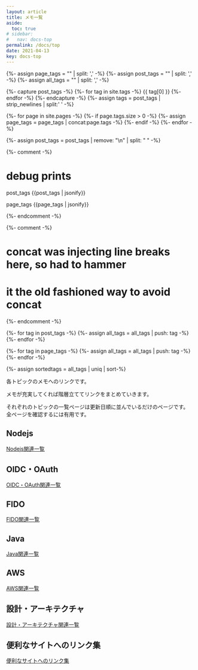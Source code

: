 ```yaml
---
layout: article
title: メモ一覧
aside:
  toc: true
# sidebar:
#   nav: docs-top
permalink: /docs/top
date: 2021-04-13
key: docs-top
---
```



{%- assign page_tags = "" | split: ',' -%}
{%- assign post_tags = "" | split: ',' -%}
{%- assign all_tags = "" | split: ',' -%}

{%- capture post_tags -%}
  {%- for tag in site.tags -%}
    {{ tag[0] }}
  {%- endfor -%}
{%- endcapture -%}
{%- assign tags = post_tags | strip_newlines | split:' ' -%}

{%- for page in site.pages -%}
  {%- if page.tags.size > 0 -%}
    {%- assign page_tags = page_tags | concat:page.tags -%}
  {%- endif -%}
{%- endfor -%}

{%- assign post_tags = post_tags | remove: "\n" | split: " " -%}


{%- comment -%}
# debug prints

post_tags
{{post_tags | jsonify}}

page_tags
{{page_tags | jsonify}}

{%- endcomment -%}

{%- comment -%}
# concat was injecting line breaks here, so had to hammer
# it the old fashioned way to avoid concat
{%- endcomment -%}

{%- for tag in post_tags -%}
  {%- assign all_tags = all_tags | push: tag -%}
{%- endfor -%}

{%- for tag in page_tags -%}
  {%- assign all_tags = all_tags | push: tag -%}
{%- endfor -%}

{%- assign sortedtags = all_tags | uniq | sort-%}





各トピックのメモへのリンクです。

メモが充実してくれば階層立ててリンクをまとめていきます。

それぞれのトピックの一覧ページは更新日順に並んでいるだけのページです。  
全ページを確認するには有用です。

## Nodejs

[Nodejs関連一覧](/docs/nodejs)

## OIDC・OAuth

[OIDC・OAuth関連一覧](/docs/oidc_oauth)

## FIDO

[FIDO関連一覧](/docs/fido)

## Java

[Java関連一覧](/docs/java)

## AWS

[AWS関連一覧](/docs/aws)

## 設計・アーキテクチャ

[設計・アーキテクチャ関連一覧](/docs/design)

## 便利なサイトへのリンク集

[便利なサイトへのリンク集](/docs/misc)
